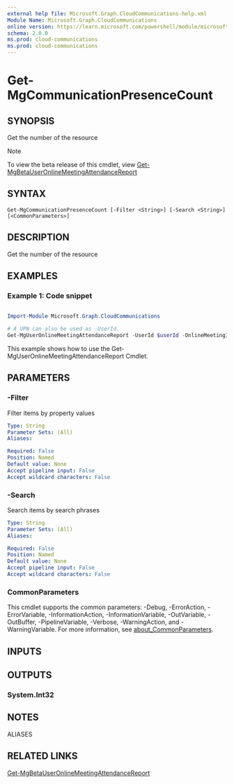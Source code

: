 ```yaml
---
external help file: Microsoft.Graph.CloudCommunications-help.xml
Module Name: Microsoft.Graph.CloudCommunications
online version: https://learn.microsoft.com/powershell/module/microsoft.graph.cloudcommunications/get-mgcommunicationpresencecount
schema: 2.0.0
ms.prod: cloud-communications
ms.prod: cloud-communications
---
```


# Get-MgCommunicationPresenceCount

## SYNOPSIS
Get the number of the resource

> [!NOTE]
> To view the beta release of this cmdlet, view [Get-MgBetaUserOnlineMeetingAttendanceReport](/powershell/module/Microsoft.Graph.Beta.CloudCommunications/Get-MgBetaUserOnlineMeetingAttendanceReport?view=graph-powershell-beta)

## SYNTAX

```
Get-MgCommunicationPresenceCount [-Filter <String>] [-Search <String>] [<CommonParameters>]
```

## DESCRIPTION
Get the number of the resource

## EXAMPLES
### Example 1: Code snippet

```powershell

Import-Module Microsoft.Graph.CloudCommunications

# A UPN can also be used as -UserId.
Get-MgUserOnlineMeetingAttendanceReport -UserId $userId -OnlineMeetingId $onlineMeetingId

```
This example shows how to use the Get-MgUserOnlineMeetingAttendanceReport Cmdlet.


## PARAMETERS

### -Filter
Filter items by property values

```yaml
Type: String
Parameter Sets: (All)
Aliases:

Required: False
Position: Named
Default value: None
Accept pipeline input: False
Accept wildcard characters: False
```

### -Search
Search items by search phrases

```yaml
Type: String
Parameter Sets: (All)
Aliases:

Required: False
Position: Named
Default value: None
Accept pipeline input: False
Accept wildcard characters: False
```

### CommonParameters
This cmdlet supports the common parameters: -Debug, -ErrorAction, -ErrorVariable, -InformationAction, -InformationVariable, -OutVariable, -OutBuffer, -PipelineVariable, -Verbose, -WarningAction, and -WarningVariable. For more information, see [about_CommonParameters](http://go.microsoft.com/fwlink/?LinkID=113216).

## INPUTS

## OUTPUTS

### System.Int32
## NOTES

ALIASES

## RELATED LINKS
[Get-MgBetaUserOnlineMeetingAttendanceReport](/powershell/module/Microsoft.Graph.Beta.CloudCommunications/Get-MgBetaUserOnlineMeetingAttendanceReport?view=graph-powershell-beta)
